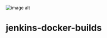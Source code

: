 ![image alt](https://github.com/josh-butler93/jenkins-docker-builds/blob/cdf3e31e21e41df4b9e7536860edf0f6e0c1ff05/Jenkins.png)
# jenkins-docker-builds
